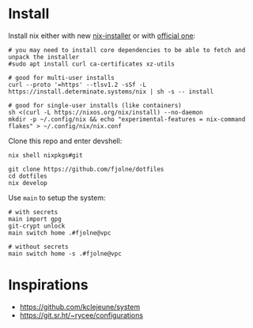 # Install

Install nix either with new [nix-installer](https://github.com/DeterminateSystems/nix-installer) or with [official one](https://nixos.org/download.html#download-nix):

```shell
# you may need to install core dependencies to be able to fetch and unpack the installer
#sudo apt install curl ca-certificates xz-utils

# good for multi-user installs
curl --proto '=https' --tlsv1.2 -sSf -L https://install.determinate.systems/nix | sh -s -- install

# good for single-user installs (like containers)
sh <(curl -L https://nixos.org/nix/install) --no-daemon
mkdir -p ~/.config/nix && echo "experimental-features = nix-command flakes" > ~/.config/nix/nix.conf
```

Clone this repo and enter devshell:

```shell
nix shell nixpkgs#git
```

```shell
git clone https://github.com/fjolne/dotfiles
cd dotfiles
nix develop
```

Use `main` to setup the system:

```shell
# with secrets
main import gpg
git-crypt unlock
main switch home .#fjolne@vpc

# without secrets
main switch home -s .#fjolne@vpc
```

# Inspirations

- https://github.com/kclejeune/system
- https://git.sr.ht/~rycee/configurations
